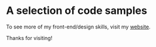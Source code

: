 # A selection of code samples

To see more of my front-end/design skills, visit my [website](http://www.cdepman.com).

Thanks for visiting!